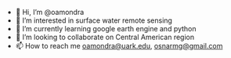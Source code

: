 - 👋 Hi, I’m @oamondra
- 👀 I’m interested in surface water remote sensing
- 🌱 I’m currently learning google earth engine and python
- 💞️ I’m looking to collaborate on Central American region
- 📫 How to reach me oamondra@uark.edu, osnarmg@gmail.com

<!---
oamondra/oamondra is a ✨ special ✨ repository because its `README.md` (this file) appears on your GitHub profile.
You can click the Preview link to take a look at your changes.
--->
